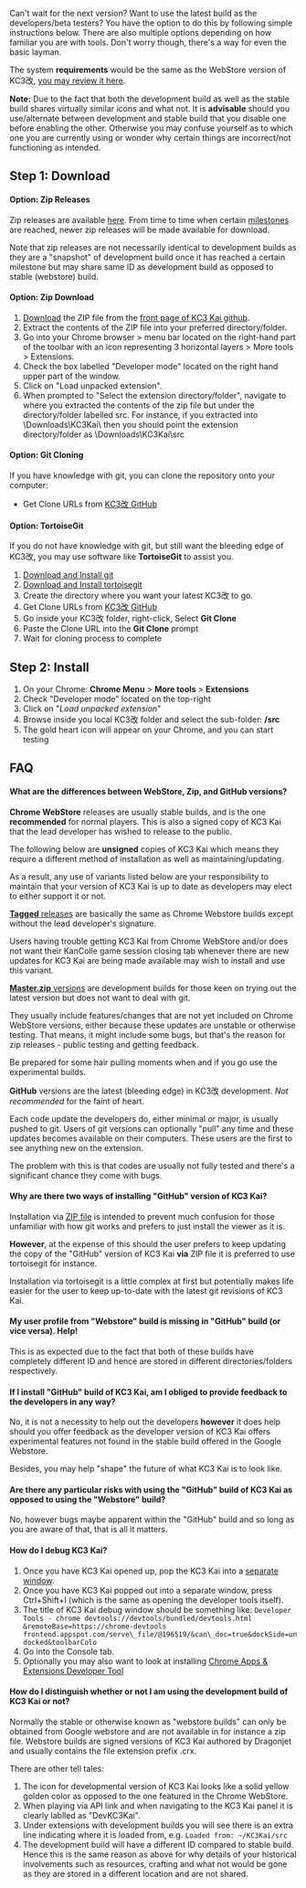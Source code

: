 Can't wait for the next version? Want to use the latest build as the developers/beta testers? You have the option to do this by following simple instructions below. There are also multiple options depending on how familiar you are with tools. Don't worry though, there's a way for even the basic layman.

The system **requirements** would be the same as the WebStore version of KC3改, [you may review it here](Installation "wikilink").

**Note:** Due to the fact that both the development build as well as the stable build shares virtually similar icons and what not. It is **advisable** should you use/alternate between development and stable build that you disable one before enabling the other. Otherwise you may confuse yourself as to which one you are currently using or wonder why certain things are incorrect/not functioning as intended.

Step 1: Download
----------------

#### Option: Zip Releases

Zip releases are available [here](https://github.com/dragonjet/KC3Kai/releases). From time to time when certain [milestones](https://github.com/dragonjet/KC3Kai/milestones) are
reached, newer zip releases will be made available for download.

Note that zip releases are not necessarily identical to development builds as they are a "snapshot" of development build once it has reached a certain milestone but may share same ID as development build as opposed to stable (webstore) build.

#### Option: Zip Download

1.   [Download](https://github.com/dragonjet/KC3Kai/archive/master.zip) the ZIP file from the [front page of KC3 Kai github](https://github.com/dragonjet/KC3Kai).
2.   Extract the contents of the ZIP file into your preferred directory/folder.
3.  Go into your Chrome browser &gt; menu bar located on the right-hand part of the toolbar with an icon representing 3 horizontal layers &gt; More tools &gt; Extensions.
4.   Check the box labelled "Developer mode" located on the right hand upper part of the window.
5.   Click on "Load unpacked extension".
6.   When prompted to "Select the extension directory/folder", navigate to where you extracted the contents of the zip file but under the directory/folder labelled src. 
For instance, if you extracted into \\Downloads\\KC3Kai\\ then you should point the extension directory/folder as \\Downloads\\KC3Kai\\src

#### Option: Git Cloning

If you have knowledge with git, you can clone the repository onto your
computer:

-   Get Clone URLs from [KC3改 GitHub](https://github.com/dragonjet/KC3Kai)

#### Option: TortoiseGit

If you do not have knowledge with git, but still want the bleeding edge of KC3改, you may use software like **TortoiseGit** to assist you.

1.   [Download and Install git](https://git-scm.com/downloads)
2.   [Download and Install tortoisegit](https://code.google.com/p/tortoisegit/wiki/Download)
3.   Create the directory where you want your latest KC3改 to go.
4.   Get Clone URLs from [KC3改 GitHub](https://github.com/dragonjet/KC3Kai)
5.   Go inside your KC3改 folder, right-click, Select **Git Clone**
6.   Paste the Clone URL into the **Git Clone** prompt
7.   Wait for cloning process to complete

Step 2: Install
---------------

1.   On your Chrome: **Chrome Menu** &gt; **More tools** &gt;
    **Extensions**
2.   Check "Developer mode" located on the top-right
3.   Click on "*Load unpacked extension*"
4.  Browse inside you local KC3改 folder and select the sub-folder: **/src**
5.   The gold heart icon will appear on your Chrome, and you can start testing

FAQ
---

#### What are the differences between WebStore, Zip, and GitHub versions?

**Chrome WebStore** releases are usually stable builds, and is the one **recommended** for normal players. This is also a signed copy of KC3 Kai that the lead developer has wished to release to the public.

The following below are **unsigned** copies of KC3 Kai which means they require a different method of installation as well as maintaining/updating.

As a result, any use of variants listed below are your responsibility to maintain that your version of KC3 Kai is up to date as developers may elect to either support it or not.

[**Tagged** releases](https://github.com/KC3Kai/KC3Kai/releases) are basically the same as Chrome Webstore builds except without the lead developer's signature.

Users having trouble getting KC3 Kai from Chrome WebStore and/or does not want their KanColle game session closing tab whenever there are new updates for KC3 Kai are being made available may wish to install and use this variant.

[**Master.zip** versions](https://github.com/KC3Kai/KC3Kai/archive/master.zip) are development builds for those keen on trying out the latest version but does not want to deal with git.

They usually include features/changes that are not yet included on Chrome WebStore versions, either because these updates are unstable or otherwise testing. That means, it might include some bugs, but that's the reason for zip releases - public testing and getting feedback.

Be prepared for some hair pulling moments when and if you go use the experimental builds.

**GitHub** versions are the latest (bleeding edge) in KC3改 development. *Not recommended* for the faint of heart.

Each code update the developers do, either minimal or major, is usually pushed to git. Users of git versions can optionally "pull" any time and these updates becomes available on their computers. These users are the first to see anything new on the extension.

The problem with this is that codes are usually not fully tested and there's a significant chance they come with bugs.

#### Why are there two ways of installing "GitHub" version of KC3 Kai?

Installation via [ZIP file](https://github.com/KC3Kai/KC3Kai/archive/master.zip) is intended to prevent much confusion for those unfamiliar with how git works and prefers to just install the viewer as it is. 

**However**, at the expense of this should the user prefers to keep updating the copy of the "GitHub" version of KC3 Kai **via** ZIP file it is preferred to use tortoisegit for instance.

Installation via tortoisegit is a little complex at first but potentially makes life easier for the user to keep up-to-date with the latest git revisions of KC3 Kai.

#### My user profile from "Webstore" build is missing in "GitHub" build (or vice versa). Help!

This is as expected due to the fact that both of these builds have completely different ID and hence are stored in different directories/folders respectively.

#### If I install "GitHub" build of KC3 Kai, am I obliged to provide feedback to the developers in any way?

No, it is not a necessity to help out the developers **however** it does help should you offer feedback as the developer version of KC3 Kai offers experimental features not found in the stable build offered in the Google Webstore.

Besides, you may help "shape" the future of what KC3 Kai is to look like.

#### Are there any particular risks with using the "GitHub" build of KC3 Kai as opposed to using the "Webstore" build?

No, however bugs maybe apparent within the "GitHub" build and so long as you are aware of that, that is all it matters.

#### How do I debug KC3 Kai?

1.   Once you have KC3 Kai opened up, pop the KC3 Kai into a [separate window](http://stackoverflow.com/questions/20220090/undock-chrome-developer-tools).
2.   Once you have KC3 Kai popped out into a separate window, press Ctrl+Shift+I (which is the same as opening the developer tools itself).
3.   The title of KC3 Kai debug window should be something like:
`Developer Tools - chrome devtools://devtools/bundled/devtools.html &remoteBase=https://chrome-devtools frontend.appspot.com/serve\_file/@196519/&can\_doc=true&dockSide=undocked&toolbarColo`
4.   Go into the Console tab.
5.   Optionally you may also want to look at installing [Chrome Apps & Extensions Developer Tool](https://chrome.google.com/webstore/detail/chrome-apps-extensions-de/ohmmkhmmmpcnpikjeljgnaoabkaalbgc?utm_source=chrome-app-launcher-info-dialog)

#### How do I distinguish whether or not I am using the development build of KC3 Kai or not?

Normally the stable or otherwise known as "webstore builds" can only be obtained from Google webstore and are not available in for instance a zip file. Webstore builds are signed versions of KC3 Kai authored by Dragonjet and usually contains the file extension prefix .crx.

There are other tell tales:

1.   The icon for developmental version of KC3 Kai looks like a solid yellow golden color as opposed to the one featured in the Chrome WebStore.
2.   When playing via API link and when navigating to the KC3 Kai panel it is clearly lablled as "DevKC3Kai".
3.   Under extensions with development builds you will see there is an extra line indicating where it is loaded from, e.g.
    `Loaded from: ~/KC3Kai/src`
3.   The development build will have a different ID compared to stable build. Hence this is the same reason as above for why details of your historical involvements such as resources, crafting and what not would be gone as they are stored in a different location and are not shared.